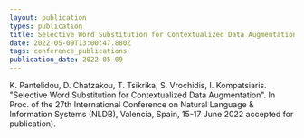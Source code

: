 ```yaml
---
layout: publication
types: publication
title: Selective Word Substitution for Contextualized Data Augmentation
date: 2022-05-09T13:00:47.880Z
tags: conference_publications
publication_date: 2022-05-09
---
```

K. Pantelidou, D. Chatzakou, T. Tsikrika, S. Vrochidis, I. Kompatsiaris. "Selective Word Substitution for Contextualized Data Augmentation". In Proc. of the 27th International Conference on Natural Language & Information Systems (NLDB), Valencia, Spain, 15-17 June 2022 accepted for publication).